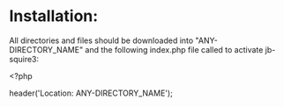 # Installation:

All directories and files should be downloaded into "ANY-DIRECTORY_NAME" and the following index.php file called to activate jb-squire3:

&lt;?php

header('Location: ANY-DIRECTORY_NAME');

